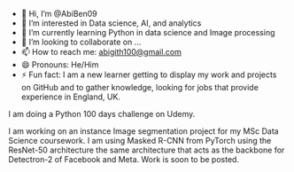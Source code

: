 - 👋 Hi, I’m @AbiBen09
- 👀 I’m interested in Data science, AI, and analytics
- 🌱 I’m currently learning Python in data science and Image processing
- 💞️ I’m looking to collaborate on ...
- 📫 How to reach me: abigith100@gmail.com
- 😄 Pronouns: He/Him
- ⚡ Fun fact: I am a new learner getting to display my work and projects on GitHub and to gather knowledge, looking for jobs that provide experience in England, UK.

I am doing a Python 100 days challenge on Udemy.

I am working on an instance Image segmentation project for my MSc Data Science coursework. I am using Masked R-CNN from PyTorch using the ResNet-50 architecture the same architecture that acts as the backbone for Detectron-2 of Facebook and Meta.
Work is soon to be posted.
<!---
AbiBen09/AbiBen09 is a ✨ special ✨ repository because its `README.md` (this file) appears on your GitHub profile.
You can click the Preview link to take a look at your changes.
--->
